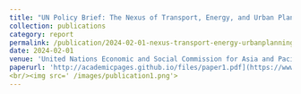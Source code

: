 ```yaml
---
title: "UN Policy Brief: The Nexus of Transport, Energy, and Urban Planning in Asia and the Pacific"
collection: publications
category: report
permalink: /publication/2024-02-01-nexus-transport-energy-urbanplanning
date: 2024-02-01
venue: 'United Nations Economic and Social Commission for Asia and Pacific'
paperurl: 'http://academicpages.github.io/files/paper1.pdf](https://www.unescap.org/kp/2024/pathways-sustainable-development-nexus-transport-energy-and-urban-planning-asia-and-pacific'
<br/><img src=' /images/publication1.png'>
---
```

